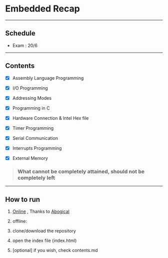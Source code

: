 # Embedded Recap
---
## Schedule
* Exam : 20/6

---
## Contents
* [x] Assembly Language Programming
* [x] I/O Programming
* [x] Addressing Modes
* [x] Programming in C
* [x] Hardware Connection & Intel Hex file
* [x] Timer Programming
* [x] Serial Communication
* [x] Interrupts Programming
* [x] External Memory


> ### What cannot be completely attained, should not be completely left

----
## How to run
1. [Online][1] , Thanks to [Abogical][1]

1. offline:
  1. clone/download the repository
  1. open the index file (index.html)
  1. [optional] if you wish, check contents.md

[1]:https://hagar-usama.github.io/Embedded-Recap/
[2]: https://github.com/Abogical

